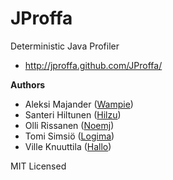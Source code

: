 JProffa
=======

Deterministic Java Profiler
- http://jproffa.github.com/JProffa/

**Authors**

- Aleksi Majander ([Wampie](https://github.com/Wampie))
- Santeri Hiltunen ([Hilzu](https://github.com/Hilzu))
- Olli Rissanen ([Noemj](https://github.com/Noemj))
- Tomi Simsiö ([Logima](https://github.com/Logima))
- Ville Knuuttila ([Hallo](https://github.com/Hallo))

MIT Licensed
